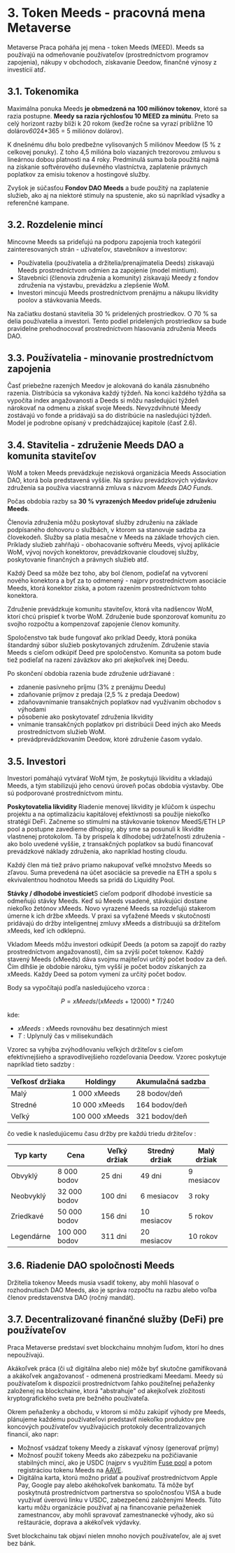 # 3. Token Meeds - pracovná mena Metaverse

Metaverse Praca poháňa jej mena - token Meeds (MEED). Meeds sa používajú na odmeňovanie používateľov (prostredníctvom programov zapojenia), nákupy v obchodoch, získavanie Deedow, finančné výnosy z investícií atď.

## 3.1. Tokenomika

Maximálna ponuka Meeds **je obmedzená na 100 miliónov tokenov**, ktoré sa razia postupne. **Meedy sa razia rýchlosťou 10 MEED za minútu**. Preto sa celý horizont razby blíži k 20 rokom (keďže ročne sa vyrazí približne 10 dolárov*60*24*365 = 5 miliónov dolárov).

K dnešnému dňu bolo predbežne vylisovaných 5 miliónov Meedow (5 % z celkovej ponuky). Z toho 4,5 milióna bolo viazaných trezorovou zmluvou s lineárnou dobou platnosti na 4 roky. Predminulá suma bola použitá najmä na získanie softvérového duševného vlastníctva, zaplatenie právnych poplatkov za emisiu tokenov a hostingové služby.

Zvyšok je súčasťou __Fondov DAO Meeds__ a bude použitý na zaplatenie služieb, ako aj na niektoré stimuly na spustenie, ako sú napríklad výsadky a referenčné kampane.


## 3.2. Rozdelenie mincí

Mincovne Meeds sa prideľujú na podporu zapojenia troch kategórií zainteresovaných strán - užívateľov, stavebníkov a investorov:

- Používatelia (používatelia a držitelia/prenajímatelia Deeds) získavajú Meeds prostredníctvom odmien za zapojenie (model mintium).
- Stavebníci (členovia združenia a komunity) získavajú Meedy z fondov združenia na výstavbu, prevádzku a zlepšenie WoM.
- Investori mincujú Meeds prostredníctvom prenájmu a nákupu likvidity poolov a stávkovania Meeds.

Na začiatku dostanú stavitelia 30 % pridelených prostriedkov. O 70 % sa delia používatelia a investori. Tento podiel pridelených prostriedkov sa bude pravidelne prehodnocovať prostredníctvom hlasovania združenia Meeds DAO.

## 3.3. Používatelia - minovanie prostredníctvom zapojenia

Časť priebežne razených Meedov je alokovaná do kanála zásnubného razenia. Distribúcia sa vykonáva každý týždeň. Na konci každého týždňa sa vypočíta index angažovanosti a Deeds si môžu nasledujúci týždeň nárokovať na odmenu a získať svoje Meeds. Nevyzdvihnuté Meedy zostávajú vo fonde a pridávajú sa do distribúcie na nasledujúci týždeň. Model je podrobne opísaný v predchádzajúcej kapitole (časť 2.6).

## 3.4. Stavitelia - združenie Meeds DAO a komunita staviteľov

WoM a token Meeds prevádzkuje nezisková organizácia Meeds Association DAO, ktorá bola predstavená vyššie. Na správu prevádzkových výdavkov združenia sa používa viacstranná zmluva s názvom _Meeds DAO Funds_.

Počas obdobia razby sa **30 % vyrazených Meedov prideľuje združeniu Meeds**.

Členovia združenia môžu poskytovať služby združeniu na základe podpísaného dohovoru o službách, v ktorom sa stanovuje sadzba za človekodeň. Služby sa platia mesačne v Meeds na základe trhových cien. Príklady služieb zahŕňajú - obohacovanie softvéru Meeds, vývoj aplikácie WoM, vývoj nových konektorov, prevádzkovanie cloudovej služby, poskytovanie finančných a právnych služieb atď.

Každý Deed sa môže bez toho, aby bol členom, podieľať na vytvorení nového konektora a byť za to odmenený - najprv prostredníctvom asociácie Meeds, ktorá konektor získa, a potom razením prostredníctvom tohto konektora.

Združenie prevádzkuje komunitu staviteľov, ktorá víta nadšencov WoM, ktorí chcú prispieť k tvorbe WoM. Združenie bude sponzorovať komunitu zo svojho rozpočtu a kompenzovať zapojenie členov komunity.

Spoločenstvo tak bude fungovať ako príklad Deedy, ktorá ponúka štandardný súbor služieb poskytovaných združením. Združenie stavia Meeds s cieľom odkúpiť Deed pre spoločenstvo. Komunita sa potom bude tiež podieľať na razení záväzkov ako pri akejkoľvek inej Deedu.

Po skončení obdobia razenia bude združenie udržiavané :

- zdanenie pasívneho príjmu (3% z prenájmu Deedu)
- zdaňovanie príjmov z predaja (2,5 % z predaja Deedow)
- zdaňovavnímanie transakčných poplatkov nad využívaním obchodov s výhodami
- pôsobenie ako poskytovateľ združenia likvidity
- vnímanie transakčných poplatkov pri distribúcii Deed iných ako Meeds prostredníctvom služieb WoM.
- prevádprevádzkovaním Deedow, ktoré združenie časom vydalo.


## 3.5. Investori

Investori pomáhajú vytvárať WoM tým, že poskytujú likviditu a vkladajú Meeds, a tým stabilizujú jeho cenovú úroveň počas obdobia výstavby. Obe sú podporované prostredníctvom mintu.

**Poskytovatelia likvidity** Riadenie menovej likvidity je kľúčom k úspechu projektu a na optimalizáciu kapitálovej efektívnosti sa použije niekoľko stratégií DeFi. Začneme so stimulmi na stávkovanie tokenov MeedS/ETH LP pool a postupne zavedieme dlhopisy, aby sme sa posunuli k likvidite vlastnenej protokolom. Tá by prispela k dlhodobej udržateľnosti združenia - ako bolo uvedené vyššie, z transakčných poplatkov sa budú financovať prevádzkové náklady združenia, ako napríklad hosting cloudu.

Každý člen má tiež právo priamo nakupovať veľké množstvo Meeds so zľavou. Suma prevedená na účet asociácie sa prevedie na ETH a spolu s ekvivalentnou hodnotou Meeds sa pridá do Liquidity Pool.

**Stávky / dlhodobé investíciet**S cieľom podporiť dlhodobé investície sa odmeňujú stávky Meeds. Keď sú Meeds vsadené, stávkujúci dostane niekoľko žetónov xMeeds. Novo vyrazené Meeds sa rozdeľujú stakerom úmerne k ich držbe xMeeds. V praxi sa vyťažené Meeds v skutočnosti pridávajú do držby inteligentnej zmluvy xMeeds a distribuujú sa držiteľom xMeeds, keď ich odklepnú.

Vkladom Meeds môžu investori odkúpiť Deeds (a potom sa zapojiť do razby prostredníctvom angažovanosti), čím sa zvýši počet tokenov. Každý stavený Meeds (xMeeds) dáva svojmu majiteľovi určitý počet bodov za deň. Čím dlhšie je obdobie nároku, tým vyšší je počet bodov získaných za xMeeds. Každy Deed sa potom vymení za určitý počet bodov.

Body sa vypočítajú podľa nasledujúceho vzorca :

 $$ P = xMeeds / (xMeeds + 12000) * T / 240 $$

 kde:

- $xMeeds$ : xMeeds rovnováhu bez desatinných miest
- $T$ : Uplynulý čas v milisekundách

Vzorec sa vyhýba zvýhodňovaniu veľkých držiteľov s cieľom efektívnejšieho a spravodlivejšieho rozdeľovania Deedow. Vzorec poskytuje napríklad tieto sadzby :

| **Veľkosť držiaka** | **Holdingy**   | **Akumulačná sadzba** |
| ------------------- | -------------- | --------------------- |
| Malý                | 1 000 xMeeds   | 28 bodov/deň          |
| Stredné             | 10 000 xMeeds  | 164 bodov/deň         |
| Veľký               | 100 000 xMeeds | 321 bodov/deň         |


čo vedie k nasledujúcemu času držby pre každú triedu držiteľov :

| **Typ karty** | **Cena**      | **Veľký držiak** | **Stredný držiak** | **Malý držiak** |
| ------------- | ------------- | ---------------- | ------------------ | --------------- |
| Obvyklý       | 8 000 bodov   | 25 dni           | 49 dni             | 9 mesiacov      |
| Neobvyklý     | 32 000 bodov  | 100 dni          | 6 mesiacov         | 3 roky          |
| Zriedkavé     | 50 000 bodov  | 156 dni          | 10 mesiacov        | 5 rokov         |
| Legendárne    | 100 000 bodov | 311 dni          | 20 mesiacov        | 10 rokov        |

## 3.6. Riadenie DAO spoločnosti Meeds

Držitelia tokenov Meeds musia vsadiť tokeny, aby mohli hlasovať o rozhodnutiach DAO Meeds, ako je správa rozpočtu na razbu alebo voľba členov predstavenstva DAO (ročný mandát).

## 3.7. Decentralizované finančné služby (DeFi) pre používateľov

Praca Metaverse predstaví svet blockchainu mnohým ľuďom, ktorí ho dnes nepoužívajú.

Akákoľvek práca (či už digitálna alebo nie) môže byť skutočne gamifikovaná a akákoľvek angažovanosť - odmenená prostriedkami Meedami. Meedy sú používateľom k dispozícii prostredníctvom ľahko použiteľnej peňaženky založenej na blockchaine, ktorá "abstrahuje" od akejkoľvek zložitosti kryptografického sveta pre bežného používateľa.

Okrem peňaženky a obchodu, v ktorom si môžu zakúpiť výhody pre Meeds, plánujeme každému používateľovi predstaviť niekoľko produktov pre koncových používateľov využívajúcich protokoly decentralizovaných financií, ako napr:

- Možnosť vsádzať tokeny Meedy a získavať výnosy (generovať príjmy)
- Možnosť použiť tokeny Meeds ako zábezpeku na požičiavanie stabilných mincí, ako je USDC (najprv s využitím [Fuse pool](https://app.rari.capital/fuse) a potom registráciou tokenu Meeds na [AAVE](https://aave.com/).
- Digitálna karta, ktorú možno pridať a používať prostredníctvom Apple Pay, Google pay alebo akéhokoľvek bankomatu. Tá môže byť poskytnutá prostredníctvom partnerstva so spoločnosťou VISA a bude využívať úverovú linku v USDC, zabezpečenú založenými Meeds. Túto kartu môžu organizácie používať aj na financovanie peňaženiek zamestnancov, aby mohli spravovať zamestnanecké výhody, ako sú reštaurácie, doprava a akékoľvek výdavky.

Svet blockchainu tak objaví nielen mnoho nových používateľov, ale aj svet bez bánk.

 
